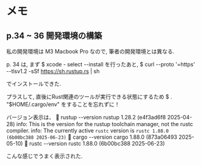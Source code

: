 # メモ

## p.34 ~ 36 開発環境の構築
私の開発環境は M3 Macbook Pro なので, 筆者の開発環境とは異なる.

p. 34 は, まず
$ xcode - select --install を行ったあと,
$ curl --proto '=https' --tlsv1.2 -sSf https://sh.rustup.rs | sh

でインストールできた.

プラスして, 直後にRust関連のツールが実行できる状態にするため
$ . "$HOME/.cargo/env"
をすることを忘れずに！

バージョン表示は、
🚀 rustup --version
rustup 1.28.2 (e4f3ad6f8 2025-04-28)
info: This is the version for the rustup toolchain manager, not the rustc compiler.
info: The currently active `rustc` version is `rustc 1.88.0 (6b00bc388 2025-06-23)`
🚀 cargo --version
cargo 1.88.0 (873a06493 2025-05-10)
🚀 rustc --version
rustc 1.88.0 (6b00bc388 2025-06-23)

こんな感じでうまく表示された.